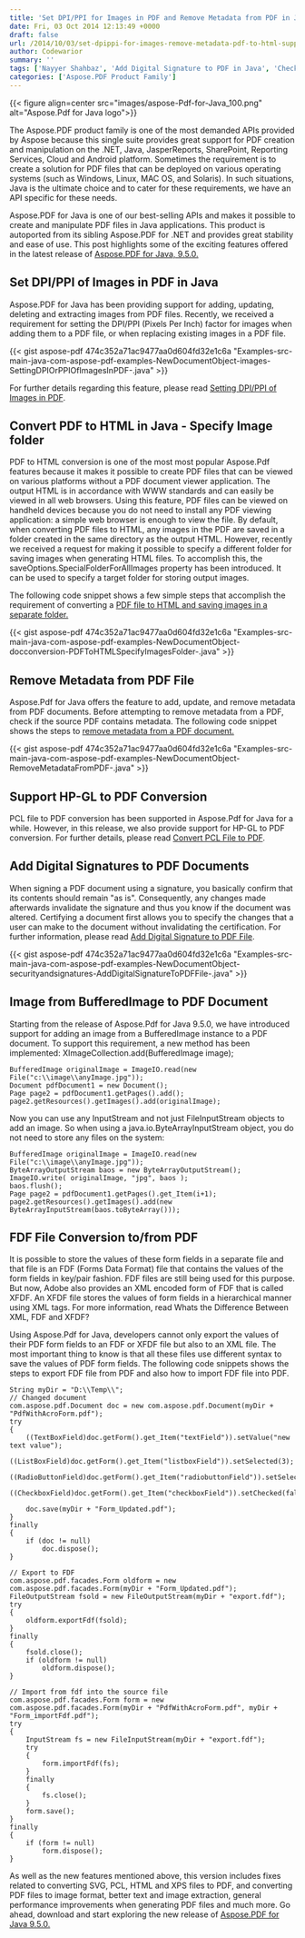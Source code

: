 ```yaml
---
title: 'Set DPI/PPI for Images in PDF and Remove Metadata from PDF in Java'
date: Fri, 03 Oct 2014 12:13:49 +0000
draft: false
url: /2014/10/03/set-dpippi-for-images-remove-metadata-pdf-to-html-support-for-bufferedimage-object-with-aspose.pdf-for-java-9.5.0/
author: Codewarior
summary: ''
tags: ['Nayyer Shahbaz', 'Add Digital Signature to PDF in Java', 'Check DPI of images in PDF', 'Remove metadata from PDF in Java', 'Set DPI of Images in PDF', 'convert html to pdf in java']
categories: ['Aspose.PDF Product Family']
---
```




{{< figure align=center src="images/aspose-Pdf-for-Java_100.png" alt="Aspose.Pdf for Java logo">}}


The Aspose.PDF product family is one of the most demanded APIs provided by Aspose because this single suite provides great support for PDF creation and manipulation on the .NET, Java, JasperReports, SharePoint, Reporting Services, Cloud and Android platform. Sometimes the requirement is to create a solution for PDF files that can be deployed on various operating systems (such as Windows, Linux, MAC OS, and Solaris). In such situations, Java is the ultimate choice and to cater for these requirements, we have an API specific for these needs.

Aspose.PDF for Java is one of our best-selling APIs and makes it possible to create and manipulate PDF files in Java applications. This product is autoported from its sibling Aspose.PDF for .NET and provides great stability and ease of use. This post highlights some of the exciting features offered in the latest release of [Aspose.PDF for Java, 9.5.0.][1]

## Set DPI/PPI of Images in PDF in Java

Aspose.PDF for Java has been providing support for adding, updating, deleting and extracting images from PDF files. Recently, we received a requirement for setting the DPI/PPI (Pixels Per Inch) factor for images when adding them to a PDF file, or when replacing existing images in a PDF file.

{{< gist aspose-pdf 474c352a71ac9477aa0d604fd32e1c6a "Examples-src-main-java-com-aspose-pdf-examples-NewDocumentObject-images-SettingDPIOrPPIOfImagesInPDF-.java" >}}

For further details regarding this feature, please read [Setting DPI/PPI of Images in PDF][2].

## Convert PDF to HTML in Java - Specify Image folder

PDF to HTML conversion is one of the most most popular Aspose.Pdf features because it makes it possible to create PDF files that can be viewed on various platforms without a PDF document viewer application. The output HTML is in accordance with WWW standards and can easily be viewed in all web browsers. Using this feature, PDF files can be viewed on handheld devices because you do not need to install any PDF viewing application: a simple web browser is enough to view the file. By default, when converting PDF files to HTML, any images in the PDF are saved in a folder created in the same directory as the output HTML. However, recently we received a request for making it possible to specify a different folder for saving images when generating HTML files. To accomplish this, the saveOptions.SpecialFolderForAllImages property has been introduced. It can be used to specify a target folder for storing output images.

The following code snippet shows a few simple steps that accomplish the requirement of converting a [PDF file to HTML and saving images in a separate folder.][3]

{{< gist aspose-pdf 474c352a71ac9477aa0d604fd32e1c6a "Examples-src-main-java-com-aspose-pdf-examples-NewDocumentObject-docconversion-PDFToHTMLSpecifyImagesFolder-.java" >}}

## Remove Metadata from PDF File

Aspose.Pdf for Java offers the feature to add, update, and remove metadata from PDF documents. Before attempting to remove metadata from a PDF, check if the source PDF contains metadata. The following code snippet shows the steps to [remove metadata from a PDF document.][4]

{{< gist aspose-pdf 474c352a71ac9477aa0d604fd32e1c6a "Examples-src-main-java-com-aspose-pdf-examples-NewDocumentObject-RemoveMetadataFromPDF-.java" >}}

## Support HP-GL to PDF Conversion

PCL file to PDF conversion has been supported in Aspose.Pdf for Java for a while. However, in this release, we also provide support for HP-GL to PDF conversion. For further details, please read [Convert PCL File to PDF][5].

## Add Digital Signatures to PDF Documents

When signing a PDF document using a signature, you basically confirm that its contents should remain "as is". Consequently, any changes made afterwards invalidate the signature and thus you know if the document was altered. Certifying a document first allows you to specify the changes that a user can make to the document without invalidating the certification. For further information, please read [Add Digital Signature to PDF File][6].

{{< gist aspose-pdf 474c352a71ac9477aa0d604fd32e1c6a "Examples-src-main-java-com-aspose-pdf-examples-NewDocumentObject-securityandsignatures-AddDigitalSignatureToPDFFile-.java" >}}

## Image from BufferedImage to PDF Document

Starting from the release of Aspose.Pdf for Java 9.5.0, we have introduced support for adding an image from a BufferedImage instance to a PDF document. To support this requirement, a new method has been implemented: XImageCollection.add(BufferedImage image);

```
BufferedImage originalImage = ImageIO.read(new File("c:\\image\\anyImage.jpg"));
Document pdfDocument1 = new Document();
Page page2 = pdfDocument1.getPages().add();
page2.getResources().getImages().add(originalImage);
```

Now you can use any InputStream and not just FileInputStream objects to add an image. So when using a java.io.ByteArrayInputStream object, you do not need to store any files on the system:

```
BufferedImage originalImage = ImageIO.read(new File("c:\\image\\anyImage.jpg"));
ByteArrayOutputStream baos = new ByteArrayOutputStream();
ImageIO.write( originalImage, "jpg", baos );
baos.flush();
Page page2 = pdfDocument1.getPages().get_Item(i+1);
page2.getResources().getImages().add(new ByteArrayInputStream(baos.toByteArray()));
```

## FDF File Conversion to/from PDF

It is possible to store the values of these form fields in a separate file and that file is an FDF (Forms Data Format) file that contains the values of the form fields in key/pair fashion. FDF files are still being used for this purpose. But now, Adobe also provides an XML encoded form of FDF that is called XFDF. An XFDF file stores the values of form fields in a hierarchical manner using XML tags. For more information, read Whats the Difference Between XML, FDF and XFDF?

Using Aspose.Pdf for Java, developers cannot only export the values of their PDF form fields to an FDF or XFDF file but also to an XML file. The most important thing to know is that all these files use different syntax to save the values of PDF form fields. The following code snippets shows the steps to export FDF file from PDF and also how to import FDF file into PDF.

```
String myDir = "D:\\Temp\\";
// Changed document
com.aspose.pdf.Document doc = new com.aspose.pdf.Document(myDir + "PdfWithAcroForm.pdf");
try
{
    ((TextBoxField)doc.getForm().get_Item("textField")).setValue("new text value");
    ((ListBoxField)doc.getForm().get_Item("listboxField")).setSelected(3);
    ((RadioButtonField)doc.getForm().get_Item("radiobuttonField")).setSelected(2);
    ((CheckboxField)doc.getForm().get_Item("checkboxField")).setChecked(false);

    doc.save(myDir + "Form_Updated.pdf");
}
finally
{
    if (doc != null)
        doc.dispose();
}

// Export to FDF
com.aspose.pdf.facades.Form oldform = new com.aspose.pdf.facades.Form(myDir + "Form_Updated.pdf");
FileOutputStream fsold = new FileOutputStream(myDir + "export.fdf");
try
{
    oldform.exportFdf(fsold);
}
finally
{
    fsold.close();
    if (oldform != null)
        oldform.dispose();
}

// Import from fdf into the source file
com.aspose.pdf.facades.Form form = new com.aspose.pdf.facades.Form(myDir + "PdfWithAcroForm.pdf", myDir + "Form_importFdf.pdf");
try
{
    InputStream fs = new FileInputStream(myDir + "export.fdf");
    try
    {
        form.importFdf(fs);
    }
    finally
    {
        fs.close();
    }
    form.save();
}
finally
{
    if (form != null)
        form.dispose();
}
```

As well as the new features mentioned above, this version includes fixes related to converting SVG, PCL, HTML and XPS files to PDF, and converting PDF files to image format, better text and image extraction, general performance improvements when generating PDF files and much more. Go ahead, download and start exploring the new release of [Aspose.PDF for Java 9.5.0.][7]




[1]: https://downloads.aspose.com/pdf/java
[2]: http://docs.aspose.com/display/pdfjava/Setting+DPI+or+PPI+of+images+in+PDF
[3]: https://docs.aspose.com/display/pdfjava/Convert+PDF+to+HTML+format#ConvertPDFtoHTMLformat-PDFtoHTML-SpecifyImagesFolder
[4]: https://docs.aspose.com/display/pdfjava/PDF+File+Metadata#PDFFileMetadata-RemoveMetadatafromPDF
[5]: https://docs.aspose.com/display/pdfjava/Convert+a+File+to+PDF+Format#ConvertaFiletoPDFFormat-ConvertPCLfiletoPDFformat
[6]: https://docs.aspose.com/
[7]: https://downloads.aspose.com/pdf/java




